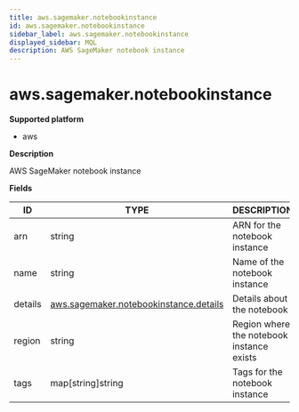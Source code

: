 ```yaml
---
title: aws.sagemaker.notebookinstance
id: aws.sagemaker.notebookinstance
sidebar_label: aws.sagemaker.notebookinstance
displayed_sidebar: MQL
description: AWS SageMaker notebook instance
---
```


# aws.sagemaker.notebookinstance

**Supported platform**

- aws

**Description**

AWS SageMaker notebook instance

**Fields**

| ID      | TYPE                                                                                | DESCRIPTION                               |
| ------- | ----------------------------------------------------------------------------------- | ----------------------------------------- |
| arn     | string                                                                              | ARN for the notebook instance             |
| name    | string                                                                              | Name of the notebook instance             |
| details | [aws.sagemaker.notebookinstance.details](aws.sagemaker.notebookinstance.details.md) | Details about the notebook                |
| region  | string                                                                              | Region where the notebook instance exists |
| tags    | map[string]string                                                                   | Tags for the notebook instance            |
